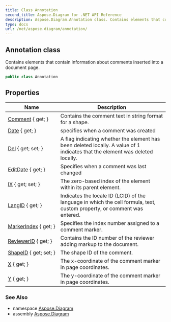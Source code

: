 ```yaml
---
title: Class Annotation
second_title: Aspose.Diagram for .NET API Reference
description: Aspose.Diagram.Annotation class. Contains elements that contain information about comments inserted into a document page
type: docs
url: /net/aspose.diagram/annotation/
---
```

## Annotation class

Contains elements that contain information about comments inserted into a document page.

```csharp
public class Annotation
```

## Properties

| Name | Description |
| --- | --- |
| [Comment](../../aspose.diagram/annotation/comment/) { get; } | Contains the comment text in string format for a shape. |
| [Date](../../aspose.diagram/annotation/date/) { get; } | specifies when a comment was created |
| [Del](../../aspose.diagram/annotation/del/) { get; set; } | A flag indicating whether the element has been deleted locally. A value of 1 indicates that the element was deleted locally. |
| [EditDate](../../aspose.diagram/annotation/editdate/) { get; } | Specifies when a comment was last changed |
| [IX](../../aspose.diagram/annotation/ix/) { get; set; } | The zero-based index of the element within its parent element. |
| [LangID](../../aspose.diagram/annotation/langid/) { get; } | Indicates the locale ID (LCID) of the language in which the cell formula, text, custom property, or comment was entered. |
| [MarkerIndex](../../aspose.diagram/annotation/markerindex/) { get; } | Specifies the index number assigned to a comment marker. |
| [ReviewerID](../../aspose.diagram/annotation/reviewerid/) { get; } | Contains the ID number of the reviewer adding markup to the document. |
| [ShapeID](../../aspose.diagram/annotation/shapeid/) { get; set; } | The shape ID of the comment. |
| [X](../../aspose.diagram/annotation/x/) { get; } | The x-coordinate of the comment marker in page coordinates. |
| [Y](../../aspose.diagram/annotation/y/) { get; } | The y-coordinate of the comment marker in page coordinates. |

### See Also

* namespace [Aspose.Diagram](../../aspose.diagram/)
* assembly [Aspose.Diagram](../../)


